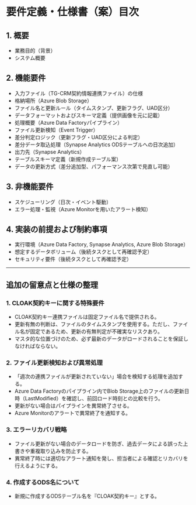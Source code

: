 # 要件定義・仕様書（案）目次

## 1. 概要

- 業務目的（背景）
- システム概要

## 2. 機能要件

- 入力ファイル（TG-CRM契約情報連携ファイル）の仕様
- 格納場所（Azure Blob Storage）
- ファイル名と更新ルール（タイムスタンプ、更新フラグ、UAD区分）
- データフォーマットおよびスキーマ定義（提供画像を元に記載）
- 処理概要（Azure Data Factoryパイプライン）
- ファイル更新検知（Event Trigger）
- 差分判定ロジック（更新フラグ・UAD区分による判定）
- 差分データ取込処理（Synapse Analytics ODSテーブルへの日次追加）
- 出力先（Synapse Analytics）
- テーブルスキーマ定義（新規作成テーブル案）
- データの更新方式（差分追加型、パフォーマンス次第で見直し可能）

## 3. 非機能要件

- スケジューリング（日次・イベント駆動）
- エラー処理・監視（Azure Monitorを用いたアラート検知）

## 4. 実装の前提および制約事項

- 実行環境（Azure Data Factory, Synapse Analytics, Azure Blob Storage）
- 想定するデータボリューム（後続タスクとして再確認予定）
- セキュリティ要件（後続タスクとして再確認予定）

---

## 追加の留意点と仕様の整理

### 1. CLOAK契約キーに関する特殊要件

- CLOAK契約キー連携ファイルは固定ファイル名で提供される。
- 更新有無の判断は、ファイルのタイムスタンプを使用する。ただし、ファイル名が固定であるため、更新の有無判定が不確実なリスクあり。
- マスタ的な位置づけのため、必ず最新のデータがロードされることを保証しなければならない。

### 2. ファイル更新検知および異常処理

- 「週次の連携ファイルが更新されていない」場合を検知する処理を追加する。
- Azure Data Factoryのパイプライン内でBlob Storage上のファイルの更新日時（LastModified）を確認し、前回ロード時刻との比較を行う。
- 更新がない場合はパイプラインを異常終了させる。
- Azure Monitorのアラートで異常終了を通知する。

### 3. エラーリカバリ戦略

- ファイル更新がない場合のデータロードを防ぎ、過去データによる誤った上書きや重複取り込みを防止する。
- 異常終了時には適切なアラート通知を発し、担当者による確認とリカバリを行えるようにする。

### 4. 作成するODS名について

- 新規に作成するODSテーブル名を『CLOAK契約キー』とする。
